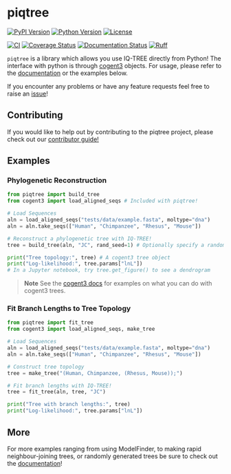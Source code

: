 # piqtree

[![PyPI Version](https://img.shields.io/pypi/v/piqtree)](https://pypi.org/project/piqtree/)
[![Python Version](https://img.shields.io/pypi/pyversions/piqtree)](https://pypi.org/project/piqtree/)
[![License](https://img.shields.io/github/license/iqtree/piqtree)](https://github.com/iqtree/piqtree/blob/main/LICENSE)

[![CI](https://github.com/iqtree/piqtree/workflows/CI/badge.svg)](https://github.com/iqtree/piqtree/actions/workflows/ci.yml)
[![Coverage Status](https://coveralls.io/repos/github/iqtree/piqtree/badge.svg?branch=main)](https://coveralls.io/github/iqtree/piqtree?branch=main)
[![Documentation Status](https://readthedocs.org/projects/piqtree/badge/?version=latest)](https://piqtree.readthedocs.io/en/latest/?badge=latest)
[![Ruff](https://img.shields.io/endpoint?url=https://raw.githubusercontent.com/astral-sh/ruff/main/assets/badge/v2.json)](https://github.com/astral-sh/ruff)

`piqtree` is a library which allows you use IQ-TREE directly from Python! The interface with python is through [cogent3](https://cogent3.org) objects.
For usage, please refer to the [documentation](https://piqtree.readthedocs.io/) or the examples below.

If you encounter any problems or have any feature requests feel free to raise an [issue](https://github.com/iqtree/piqtree/issues)!

## Contributing

If you would like to help out by contributing to the piqtree project, please check out our [contributor guide!](https://piqtree.readthedocs.io/en/latest/developers/)

## Examples

### Phylogenetic Reconstruction

```python
from piqtree import build_tree
from cogent3 import load_aligned_seqs # Included with piqtree!

# Load Sequences
aln = load_aligned_seqs("tests/data/example.fasta", moltype="dna")
aln = aln.take_seqs(["Human", "Chimpanzee", "Rhesus", "Mouse"])

# Reconstruct a phylogenetic tree with IQ-TREE!
tree = build_tree(aln, "JC", rand_seed=1) # Optionally specify a random seed.

print("Tree topology:", tree) # A cogent3 tree object
print("Log-likelihood:", tree.params["lnL"])
# In a Jupyter notebook, try tree.get_figure() to see a dendrogram
```

> **Note**
> See the [cogent3 docs](https://cogent3.org) for examples on what you can do with cogent3 trees.

### Fit Branch Lengths to Tree Topology

```python
from piqtree import fit_tree
from cogent3 import load_aligned_seqs, make_tree

# Load Sequences
aln = load_aligned_seqs("tests/data/example.fasta", moltype="dna")
aln = aln.take_seqs(["Human", "Chimpanzee", "Rhesus", "Mouse"])

# Construct tree topology
tree = make_tree("(Human, Chimpanzee, (Rhesus, Mouse));")

# Fit branch lengths with IQ-TREE!
tree = fit_tree(aln, tree, "JC")

print("Tree with branch lengths:", tree)
print("Log-likelihood:", tree.params["lnL"])
```

## More

For more examples ranging from using ModelFinder, to making rapid neighbour-joining trees, or randomly generated trees be sure to check out the [documentation](https://piqtree.readthedocs.io/)!